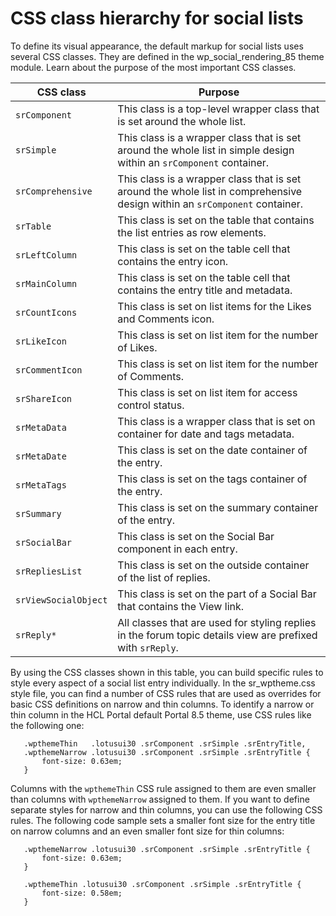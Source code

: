 # CSS class hierarchy for social lists

To define its visual appearance, the default markup for social lists uses several CSS classes. They are defined in the wp\_social\_rendering\_85 theme module. Learn about the purpose of the most important CSS classes.

|CSS class|Purpose|
|---------|-------|
|`srComponent`|This class is a top-level wrapper class that is set around the whole list.|
|`srSimple`|This class is a wrapper class that is set around the whole list in simple design within an `srComponent` container.|
|`srComprehensive`|This class is a wrapper class that is set around the whole list in comprehensive design within an `srComponent` container.|
|`srTable`|This class is set on the table that contains the list entries as row elements.|
|`srLeftColumn`|This class is set on the table cell that contains the entry icon.|
|`srMainColumn`|This class is set on the table cell that contains the entry title and metadata.|
|`srCountIcons`|This class is set on list items for the Likes and Comments icon.|
|`srLikeIcon`|This class is set on list item for the number of Likes.|
|`srCommentIcon`|This class is set on list item for the number of Comments.|
|`srShareIcon`|This class is set on list item for access control status.|
|`srMetaData`|This class is a wrapper class that is set on container for date and tags metadata.|
|`srMetaDate`|This class is set on the date container of the entry.|
|`srMetaTags`|This class is set on the tags container of the entry.|
|`srSummary`|This class is set on the summary container of the entry.|
|`srSocialBar`|This class is set on the Social Bar component in each entry.|
|`srRepliesList`|This class is set on the outside container of the list of replies.|
|`srViewSocialObject`|This class is set on the part of a Social Bar that contains the View link.|
|`srReply*`|All classes that are used for styling replies in the forum topic details view are prefixed with `srReply`.|

By using the CSS classes shown in this table, you can build specific rules to style every aspect of a social list entry individually. In the sr\_wptheme.css style file, you can find a number of CSS rules that are used as overrides for basic CSS definitions on narrow and thin columns. To identify a narrow or thin column in the HCL Portal default Portal 8.5 theme, use CSS rules like the following one:

```
   .wpthemeThin   .lotusui30 .srComponent .srSimple .srEntryTitle,
   .wpthemeNarrow .lotusui30 .srComponent .srSimple .srEntryTitle {
       font-size: 0.63em;
   }

```

Columns with the `wpthemeThin` CSS rule assigned to them are even smaller than columns with `wpthemeNarrow` assigned to them. If you want to define separate styles for narrow and thin columns, you can use the following CSS rules. The following code sample sets a smaller font size for the entry title on narrow columns and an even smaller font size for thin columns:

```
   .wpthemeNarrow .lotusui30 .srComponent .srSimple .srEntryTitle {
       font-size: 0.63em;
   }

   .wpthemeThin .lotusui30 .srComponent .srSimple .srEntryTitle {
       font-size: 0.58em;
   }

```

